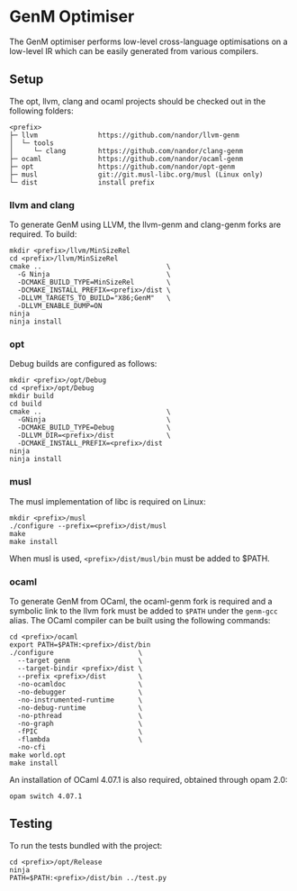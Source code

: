 # GenM Optimiser

The GenM optimiser performs low-level cross-language optimisations on a
low-level IR which can be easily generated from various compilers.

## Setup

The opt, llvm, clang and ocaml projects should be checked out in the following folders:

```
<prefix>
├─ llvm               https://github.com/nandor/llvm-genm
│  └─ tools
│     └─ clang        https://github.com/nandor/clang-genm
├─ ocaml              https://github.com/nandor/ocaml-genm
├─ opt                https://github.com/nandor/opt-genm
├─ musl               git://git.musl-libc.org/musl (Linux only)
└─ dist               install prefix
```

### llvm and clang

To generate GenM using LLVM, the llvm-genm and clang-genm forks are required. To build:

```
mkdir <prefix>/llvm/MinSizeRel
cd <prefix>/llvm/MinSizeRel
cmake ..                               \
  -G Ninja                             \
  -DCMAKE_BUILD_TYPE=MinSizeRel        \
  -DCMAKE_INSTALL_PREFIX=<prefix>/dist \
  -DLLVM_TARGETS_TO_BUILD="X86;GenM"   \
  -DLLVM_ENABLE_DUMP=ON
ninja
ninja install
```

### opt

Debug builds are configured as follows:
```
mkdir <prefix>/opt/Debug
cd <prefix>/opt/Debug
mkdir build
cd build
cmake ..                               \
  -GNinja                              \
  -DCMAKE_BUILD_TYPE=Debug             \
  -DLLVM_DIR=<prefix>/dist             \
  -DCMAKE_INSTALL_PREFIX=<prefix>/dist
ninja
ninja install
```

### musl

The musl implementation of libc is required on Linux:

```
mkdir <prefix>/musl
./configure --prefix=<prefix>/dist/musl
make
make install
```

When musl is used, ```<prefix>/dist/musl/bin``` must be added to $PATH.

### ocaml

To generate GenM from OCaml, the ocaml-genm fork is required and a symbolic link
to the llvm fork must be added to `$PATH` under the `genm-gcc` alias. The OCaml
compiler can be built using the following commands:

```
cd <prefix>/ocaml
export PATH=$PATH:<prefix>/dist/bin
./configure                     \
  --target genm                 \
  --target-bindir <prefix>/dist \
  --prefix <prefix>/dist        \
  -no-ocamldoc                  \
  -no-debugger                  \
  -no-instrumented-runtime      \
  -no-debug-runtime             \
  -no-pthread                   \
  -no-graph                     \
  -fPIC                         \
  -flambda                      \
  -no-cfi
make world.opt
make install
```

An installation of OCaml 4.07.1 is also required, obtained through opam 2.0:

```
opam switch 4.07.1
```

## Testing

To run the tests bundled with the project:

```
cd <prefix>/opt/Release
ninja
PATH=$PATH:<prefix>/dist/bin ../test.py
```

